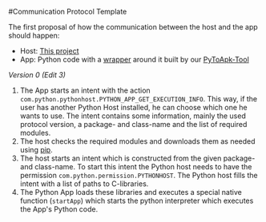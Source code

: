 #Communication Protocol Template

The first proposal of how the communication between the host and the app should happen:

* Host: [This project](https://github.com/Abestanis/APython)
* App: Python code with a [wrapper](https://github.com/Abestanis/APython-PyApp) around it built by our [PyToApk-Tool](https://github.com/Abestanis/APython-PyToApk)

*Version 0 (Edit 3)*

1. The App starts an intent with the action `com.python.pythonhost.PYTHON_APP_GET_EXECUTION_INFO`. This way, if the user has another Python Host installed, he can choose which one he wants to use. The intent contains some information, mainly the used protocol version, a package- and class-name and the list of required modules.
2. The host checks the required modules and downloads them as needed using [pip](https://pip.pypa.io/en/stable/).
3. The host starts an intent which is constructed from the given package- and class-name. To start this intent the Python host needs to have the permission `com.python.permission.PYTHONHOST`. The Python host fills the intent with a list of paths to C-libraries.
4. The Python App loads these libraries and executes a special native function (`startApp`) which starts the python interpreter which executes the App's Python code.
